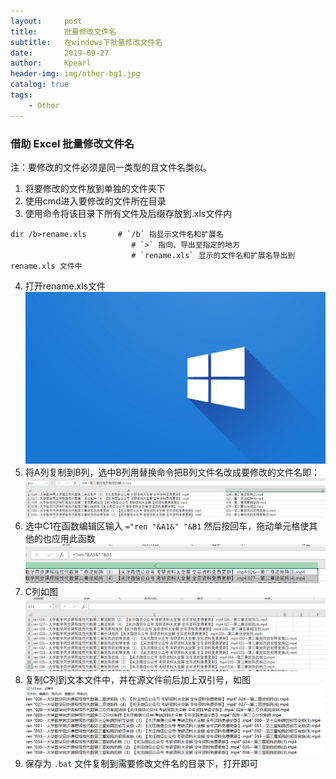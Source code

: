 ```yaml
---
layout:     post
title:      批量修改文件名
subtitle:   在windows下批量修改文件名
date:       2019-09-27
author:     Kpearl
header-img: img/other-bg1.jpg
catalog: true
tags:
    - Other
---
```

### 借助 Excel 批量修改文件名
注：要修改的文件必须是同一类型的且文件名类似。
1. 将要修改的文件放到单独的文件夹下
2. 使用cmd进入要修改的文件所在目录
3. 使用命令将该目录下所有文件及后缀存放到.xls文件内
```
dir /b>rename.xls       # `/b` 指显示文件名和扩展名
                           # `>` 指向、导出至指定的地方
                           # `rename.xls` 显示的文件名和扩展名导出到 rename.xls 文件中
```
4. 打开rename.xls文件
![](img/other-bg1.jpg)
5. 将A列复制到B列，选中B列用替换命令把B列文件名改成要修改的文件名即：
![](img/posts-img/2019092701/5.png)
6. 选中C1在函数编辑区输入 `="ren "&A1&" "&B1` 然后按回车，拖动单元格使其他的也应用此函数
![](img/posts-img/2019092701/6.png)
7. C列如图
![](img/posts-img/2019092701/7.png)
8. 复制C列到文本文件中，并在源文件前后加上双引号，如图
![](img/posts-img/2019092701/8.png)
9. 保存为 `.bat` 文件复制到需要修改文件名的目录下，打开即可
